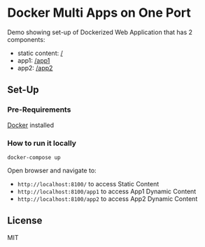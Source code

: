 # Docker Multi Apps on One Port

Demo showing set-up of Dockerized Web Application that has 2 components:

- static content: [/](http://localhost:8100/)
- app1: [/app1](http://localhost:8100/app1)
- app2: [/app2](http://localhost:8100/app2)

## Set-Up

### Pre-Requirements

[Docker](http://docker.com) installed


### How to run it locally

    docker-compose up


Open browser and navigate to: 

- `http://localhost:8100/` to access Static Content
- `http://localhost:8100/app1` to access App1 Dynamic Content
- `http://localhost:8100/app2` to access App2 Dynamic Content

## License

MIT
